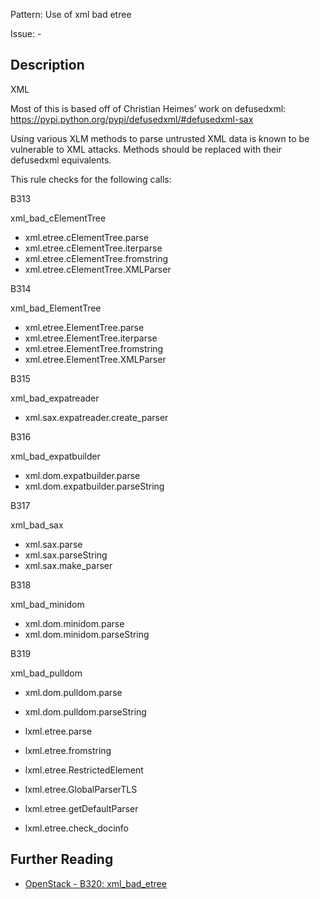 Pattern: Use of xml bad etree

Issue: -

## Description

XML

Most of this is based off of Christian Heimes’ work on defusedxml:
<https://pypi.python.org/pypi/defusedxml/#defusedxml-sax>

Using various XLM methods to parse untrusted XML data is known to be
vulnerable to XML attacks. Methods should be replaced with their defusedxml
equivalents.

This rule checks for the following calls:

B313

xml_bad_cElementTree

  - xml.etree.cElementTree.parse
  - xml.etree.cElementTree.iterparse
  - xml.etree.cElementTree.fromstring
  - xml.etree.cElementTree.XMLParser

B314

xml_bad_ElementTree

  - xml.etree.ElementTree.parse
  - xml.etree.ElementTree.iterparse
  - xml.etree.ElementTree.fromstring
  - xml.etree.ElementTree.XMLParser

B315

xml_bad_expatreader

  - xml.sax.expatreader.create_parser

B316

xml_bad_expatbuilder

  - xml.dom.expatbuilder.parse
  - xml.dom.expatbuilder.parseString

B317

xml_bad_sax

  - xml.sax.parse
  - xml.sax.parseString
  - xml.sax.make_parser

B318

xml_bad_minidom

  - xml.dom.minidom.parse
  - xml.dom.minidom.parseString

B319

xml_bad_pulldom

  - xml.dom.pulldom.parse
  - xml.dom.pulldom.parseString

  - lxml.etree.parse
  - lxml.etree.fromstring
  - lxml.etree.RestrictedElement
  - lxml.etree.GlobalParserTLS
  - lxml.etree.getDefaultParser
  - lxml.etree.check_docinfo

## Further Reading

* [OpenStack - B320: xml_bad_etree](https://docs.openstack.org/developer/bandit/api/bandit.blacklists.html#b313-b320-xml)
